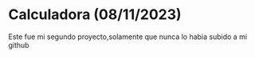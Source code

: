 # Calculadora (08/11/2023)

Este fue mi segundo proyecto,solamente que nunca lo habia subido a mi github
